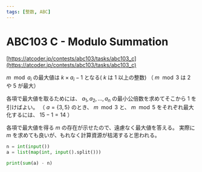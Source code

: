 ```yaml
---
tags: [整数, ABC]
---
```


# ABC103 C - Modulo Summation

[https://atcoder.jp/contests/abc103/tasks/abc103_c](https://atcoder.jp/contests/abc103/tasks/abc103_c)

$m\mod{a_i}$ の最大値は $k \times a_{i}-1$ となる( $k$ は 1 以上の整数)
（ $m \mod 3$ は $2$ や $5$ が最大）

各項で最大値を取るためには、 $a_1, a_2, ..., a_n$ の最小公倍数を求めてそこから 1 を引けばよい。
（ $a = \{3, 5\}$ のとき、 $m \mod 3$ と、 $m \mod 5$ をそれぞれ最大化するには、 $15 - 1 = 14$ ）

各項で最大値を得る $m$ の存在が示せたので、遠慮なく最大値を答える。
実際に $m$ を求めても良いが、もれなく計算資源が枯渇すると思われる。

```py
n = int(input())
a = list(map(int, input().split()))

print(sum(a) - n)

```
